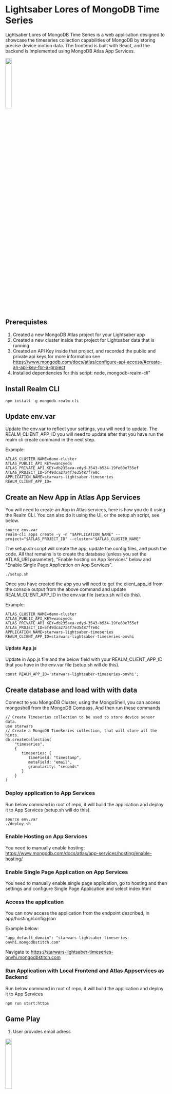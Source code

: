 # Lightsaber Lores of MongoDB Time Series

Lightsaber Lores of MongoDB Time Series is a web application designed to showcase the timeseries collection capabilities of MongoDB by storing precise device motion data. The frontend is built with React, and the backend is implemented using MongoDB Atlas App Services. 

<img src="docs/start_screen.png" width="20%" height="20%">

## Prerequistes

1. Created a new MongoDB Atlas project for your Lightsaber app
2. Created a new cluster inside that project for Lightsaber data that is running
3. Created an API Key inside that project, and recorded the public and private api keys,for more information see https://www.mongodb.com/docs/atlas/configure-api-access/#create-an-api-key-for-a-project
4. Installed dependencies for this script: node, mongodb-realm-cli"

## Install Realm CLI
```
npm install -g mongodb-realm-cli
```

## Update env.var

Update the env.var to reflect your settings, you will need to update.
The REALM_CLIENT_APP_ID you will need to update after that you have run the realm cli create command in the next step.

Example:
```
ATLAS_CLUSTER_NAME=demo-cluster
ATLAS_PUBLIC_API_KEY=wancyeds
ATLAS_PRIVATE_API_KEY=db235axa-xdyd-3543-b534-19fe60e755ef
ATLAS_PROJECT_ID=5f49dca27a4f7e35487f7e0c
APPLICATION_NAME=starwars-lightsaber-timeseries
REALM_CLIENT_APP_ID=
```

## Create an New App in Atlas App Services
You will need to create an App in Atlas services, here is how you do it using the Realm CLI. You can also do it using the UI, or the setup.sh script, see below.

```
source env.var
realm-cli apps create -y -n "$APPLICATION_NAME" --project="$ATLAS_PROJECT_ID" --cluster="$ATLAS_CLUSTER_NAME"
```

The setup.sh script will create the app, update the config files, and push the code. All that remains is to create the database (unless you set the ATLAS_URI parameter), "Enable hosting on App Services" below and "Enable Single Page Application on App Services".

```
./setup.sh
```

Once you have created the app you will need to get the client_app_id from the console output from the above command and update REALM_CLIENT_APP_ID in the env.var file (setup.sh will do this).

Example:
```
ATLAS_CLUSTER_NAME=demo-cluster
ATLAS_PUBLIC_API_KEY=wancyeds
ATLAS_PRIVATE_API_KEY=db235axa-xdyd-3543-b534-19fe60e755ef
ATLAS_PROJECT_ID=5f49dca27a4f7e35487f7e0c
APPLICATION_NAME=starwars-lightsaber-timeseries
REALM_CLIENT_APP_ID=starwars-lightsaber-timeseries-onvhi
```

#### Update App.js
Update in App.js file and the below field with your REALM_CLIENT_APP_ID that you have in the env.var file (setup.sh will do this). 

```
const REALM_APP_ID='starwars-lightsaber-timeseries-onvhi';
```

## Create database and load with with data
Connect to you MongoDB Cluster, using the MongoShell, you can access mongoshell from the MongoDB Compass. And then run these commands
```
// Create Timeseries collection to be used to store device sensor data.
use starwars
// Create a MongoDB TimeSeries collection, that will store all the hints.
db.createCollection(
    "timeseries",
    {
       timeseries: {
          timeField: "timestamp",
          metaField: "email",
          granularity: "seconds"
       }
    }
)

```


### Deploy application to App Services

Run below command in root of repo, it will build the application and deploy it to App Services (setup.sh will do this).
```
source env.var
./deploy.sh
```

### Enable Hosting on App Services

You need to manually enable hosting:
https://www.mongodb.com/docs/atlas/app-services/hosting/enable-hosting/

### Enable Single Page Application on App Services

You need to manually enable single page application, go to hosting and then settings and configure Single Page Application and select index.html

### Access the application 
You can now access the application from the endpoint described, in app/hosting/config.json   

Example below:
```
"app_default_domain": "starwars-lightsaber-timeseries-onvhi.mongodbstitch.com"

```

Navigate to https://starwars-lightsaber-timeseries-onvhi.mongodbstitch.com

### Run Application with Local Frontend and Atlas Appservices as Backend

Run below command in root of repo, it will build the application and deploy it to App Services
```
npm run start:https
```
## Game Play

1. User provides email adress

<img src="docs/start_screen.png" width="20%" height="20%">

2. Balancing a ball, to get higher level on lightsaber, user will collect points if within gamefield boundaries, If not will loose points. All this data is stored in a time series collection. To run on `APPLE` devices the user will neeed to request access to sensors by clicking on `GET ACCELERATOR PERMISSIONS`. 

<img src="docs/ball_game.png" width="20%" height="20%">

3. Lightsaber is shown, your device will pulsate different colors, and make lightsaber sounds, based on accelertion and orientation of your device. All this data is stored in a time series collection.

<img src="docs/lightsaber.png" width="20%" height="20%">

## What the Application Does

1. **User Interface**: The frontend presents an engaging user interface featuring a virtual lightsaber.

2. **Device Orientation**: It utilizes the `window.addEventListener('deviceorientation', handleOrientation)` to capture precise data from the device's gyroscope and accelerometer. This data includes information about the device's orientation in three dimensions: alpha (rotation around the z-axis), beta (rotation around the x-axis), and gamma (rotation around the y-axis). To run on `APPLE` devices the user will neeed to request access to sensors by clicking on `GET ACCELERATOR PERMISSIONS`. 

3. **Color Control**: The alpha value from the device orientation data is meticulously mapped to control the hue of the lightsaber's color. As the user moves their device, the lightsaber's color dynamically changes to reflect the device's orientation.

4. **Audio Feedback**: To enhance the user experience, audio feedback is provided when the lightsaber's color changes. An audio file (`lightsaber.mp3`) is played using the Howler library.

5. **Pulsating Animation**: To make the lightsaber's color change more visually captivating, a pulsating animation is applied whenever the color changes.

6. **Data Transmission**: Device orientation data is continuously sent to the backend server via a Atlas Appservices endpoint (`/data`) in the form of a JSON object and stored in an Timeseries collection, `starwars.timeseries`

7. **Replay**: User can replay session by pressing replay button. All records for the specific email will be requested using the Atlas App Services endpoint (`/session`) and will be replayed for user.

## Cleanup
When Darthvader has been defeated, you can delete the data in the timeseries collection so the progress bar will be at 100%
```
// Create Timeseries collection to be used to store device sensor data.
use starwars
// Create a MongoDB TimeSeries collection, that will store all the hints.
db.timeseries.deleteMany({})

```